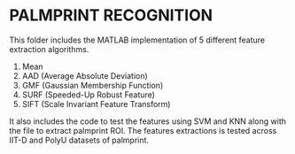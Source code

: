 # PALMPRINT RECOGNITION #

This folder includes the MATLAB implementation of 5 different feature extraction algorithms.
1. Mean
2. AAD (Average Absolute Deviation)
3. GMF (Gaussian Membership Function)
4. SURF (Speeded-Up Robust Feature)
5. SIFT (Scale Invariant Feature Transform)

It also includes the code to test the features using SVM and KNN along with the file to extract palmprint ROI.
The features extractions is tested across IIT-D and PolyU datasets of palmprint.
